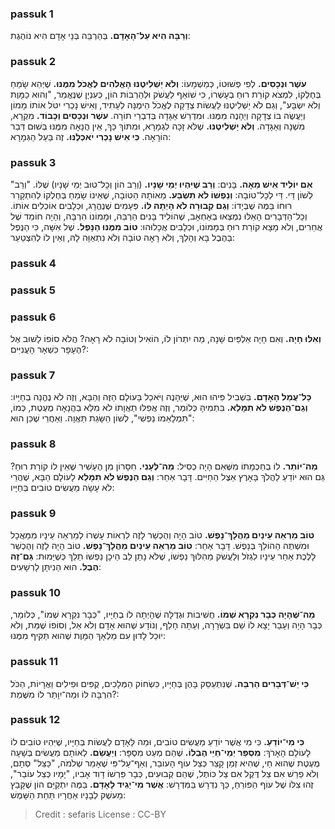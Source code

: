 
### passuk 1
<b>וְרַבָּה הִיא עַל־הָאָדָם.</b> בְּהַרְבֵּה בְּנֵי אָדָם הִיא נוֹהֶגֶת:

### passuk 2
<b>עשֶׁר וּנְכָסִים.</b> לְפִי פְשׁוּטוֹ, כְּמַשְׁמָעוֹ: 
<b>וְלֹא יַשְׁלִיטֶנּוּ הָאֱלֹהִים לֶאֱכֹל מִמֶּנּוּ.</b> שֶׁיְּהֵא שָׂמֵחַ בְּחֶלְקוֹ, לִמְצֹא קוֹרַת רוּחַ בְעָשְׁרוֹ, כִּי שׁוֹאֵף לַעֲשֹׁק וּלְהַרְבּוֹת הוֹן, כְּעִנְיָן שֶׁנֶּאֱמַר, "וְהוּא כַמָּוֶת וְלֹא יִשְׂבָּע", וְגַם לֹא יַשְׁלִיטֶנּוּ לַעֲשׂוֹת צְדָקָה לֶאֱכֹל הֵימֶנָּה לְעָתִיד, וְאִישׁ נָכְרִי יִטֹּל אוֹתוֹ מָמוֹן וְיַעֲשֶׂה בוֹ צְדָקָה וְיֵהָנֶה מִמֶּנּוּ. וּמִדְרַשׁ אַגָּדָה בְּדִבְרֵי תוֹרָה. 
<b>עשֶׁר וּנְכָסִים וְכָבוֹד.</b> מִקְרָא, מִשְׁנָה וְאַגָּדָה. 
<b>וְלֹא יַשְׁלִיטֶנּוּ.</b> שֶׁלֹּא זָכָה לִגְמָרָא, וּמִתּוֹךְ כַּךְ, אֵין הֲנָאָה מִמֶּנּוּ בְּשׁוּם דְּבַר הוֹרָאָה. 
<b>כִּי אִישׁ נָכְרִי יֹאכְלֶנּוּ.</b> זֶה בַּעַל הַגְּמָרָא:

### passuk 3
<b>אִם יוֹלִיד אִישׁ מֵאָה.</b> בָּנִים:
<b>וְרַב שֶׁיִּהְיוּ יְמֵי שָׁנָיו.</b> (וְרַב הוֹן וְכָל־טוּב יְמֵי שָׁנָיו) שֶׁלּוֹ. "וְרַב" לְשׁוֹן דַּי. דַּי לְכָל־טוֹבָה: 
<b>וְנַפְשׁוֹ לֹא תִשְׂבַּע.</b> מֵאוֹתָהּ הַטּוֹבָה, שֶׁאֵינוֹ שָׂמֵחַ בְּחֶלְקוֹ לְהִתְקָרֵר רוּחוֹ בַּמֶּה שֶׁבְּיָדוֹ: 
<b>וְגַם קְבוּרָה לֹא הָיְתָה לּוֹ.</b> פְּעָמִים שֶׁנֶהֱרָג, וּכְלָבִים אוֹכְלִים אוֹתוֹ. וְכָל־הַדְּבָרִים הָאֵלּוּ נִמְצְאוּ בְאַחְאָב, שֶׁהוֹלִיד בָּנִים הַרְבֵּה, וּמָמוֹנוֹ הִרְבָּה, וְהָיָה חוֹמֵד שֶׁל אֲחֵרִים, וְלֹא מָצָא קוֹרַת רוּחַ בְּמָמוֹנוֹ, וּכְלָבִים אֲכָלוּהוּ: 
<b>טוֹב מִמֶּנּוּ הַנָּפֶל.</b> שֶׁל אִשָּׁה, כִּי הַנֶּפֶל בַּהֶבֶל בָּא וְהָלַךְ, וְלֹא רָאָה טוֹבָה וְלֹא נִתְאַוָּה לָהּ, וְאֵין לוֹ לְהִצְטַעֵר: 

### passuk 4

### passuk 5

### passuk 6
<b>וְאִלּוּ חָיָה.</b> וְאִם חָיָה אַלְפַּיִם שָׁנָה, מַה יִתְרוֹן לוֹ, הוֹאִיל וְטוֹבָה לֹא רָאָה? הֲלֹא סוֹפוֹ לָשׁוּב אֶל הֶעָפָר כִּשְׁאָר הָעֲנִיִּים?: 

### passuk 7
<b>כָּל־עֲמַל הָאָדָם.</b> בִּשְׁבִיל פִּיהוּ הוּא, שֶׁיֵּהָנֶה וְיֹּאכַל בָּעוֹלָם הַזֶּה וְהַבָּא, וְזֶה לֹא נֶהֱנָה בְחַיָּיו: 
<b>וְגַם־הַנֶּפֶשׁ לֹא תִמָּלֵא.</b> בִּתְמִיהָּ כְּלוֹמַר, וְזֶה אֲפִלּוּ תַאֲוָתוֹ לֹא מִלֵּא בַהֲנָאָה מֻעֶטֶת, כְּמוֹ, "תִּמְלָאֵמוֹ נַפְשִׁי", לְשׁוֹן הַשָּׂגַת תַּאֲוָה. וַאַחֲרֵי שֶׁכֵּן הוּא: 

### passuk 8
<b>מַה־יוֹתֵר.</b> לוֹ בְחַכְמָתוֹ מִשֶּׁאִם הָיָה כְסִיל:
<b>מַה־לֶּעָנִי.</b> חִסָּרוֹן מִן הֶעָשִׁיר שֶׁאֵין לוֹ קוֹרַת רוּחַ? גַּם הוּא יוֹדֵעַ לַהֲלֹךְ בָּאָרֶץ אֵצֶל הַחַיִּים. דָּבָר אַחֵר: <b>וְגַם הַנֶּפֶשׁ לֹא תִמָּלֵא</b> לָעוֹלָם הַבָּא, שֶׁהֲרֵי לֹא עָשָׂה מַעֲשִׂים טוֹבִים בְּחַיָּיו: 

### passuk 9
<b>טוֹב מַרְאֵה עֵינַיִם מֵהֲלָךְ־נָפֶשׁ.</b> טוֹב הָיָה וְהֻכְשַׁר לָזֶה לִרְאוֹת עָשְׁרוֹ לְמַרְאֵה עֵינָיו מִמַּאֲכָל וּמִשְׁתֶּה הַהוֹלֵךְ בְּנָפֶשׁ. 
דָּבָר אַחֵר: <b>טוֹב מַרְאֵה עֵינַיִם מֵהֲלָךְ־נָפֶשׁ.</b> טוֹב הָיָה לָזֶה וְהֻכְשַׁר לָלֶכֶת אַחַר עֵינָיו לִגְזֹל וְלַעֲשֹׁק מֵהִלּוּךְ נַפְשׁוֹ, שֶׁלֹּא נָתַן לֵב הֵיכָן נַפְשׁוֹ תֵלֵךְ כְּשֶׁיָּמוּת: 
<b>גַּם־זֶה הֶבֶל.</b> הוּא הַנִיתָּן לָרְשָׁעִים:

### passuk 10
<b>מַה־שֶּׁהָיָה כְּבָר נִקְרָא שְׁמוֹ.</b> חֲשִׁיבוֹת וּגְדֻלָּה שֶׁהָיְתָה לוֹ בְחַיָּיו, "כְּבָר נִקְרָא שְׁמוֹ", כְּלוֹמַר, כְּבָר הָיָה וְעָבַר יָצָא לוֹ שֵׁם בִּשְׂרָרָה, וְעַתָּה חָלַף, וְנוֹדָע שֶׁהוּא אָדָם וְלֹא אֵל, וְסוֹפוֹ שֶׁמֵּת, וְלֹא יוּכַל לָדוּן עִם מַלְאָךְ הַמָּוֶת שֶׁהוּא תַּקִּיף מִמֶּנּוּ: 

### passuk 11
<b>כִּי יֵשׁ־דְּבָרִים הַרְבֵּה.</b> שֶׁנִּתְעַסֵּק בָּהֶן בְּחַיָּיו, כִּשְׂחוֹק הַמְּלָכִים, קֻפִּים וּפִילִים וַאֲרָיוֹת, הַכֹּל הִרְבָּה לוֹ וּמַה־יִוָתֵר לוֹ מִשֶּׁמֵת?: 

### passuk 12
<b>כִּי מִי־יוֹדֵעַ.</b> כִּי מִי אֲשֶׁר יוֹדֵעַ מַעֲשִׂים טוֹבִים, וּמַה לָּאָדָם לַעֲשׂוֹת בְּחַיָּיו, שֶׁיִּהְיוּ טוֹבִים לוֹ לָעוֹלָם הָאָרֹךְ: 
<b>מִסְפַּר יְמֵי־חַיֵּי הֶבְלוֹ.</b> שֶׁהֵם מְעַט מִסְפָּר:
<b>וְיַעֲשֵׂם.</b> לְאוֹתָם מַעֲשִׂים בְּשָׁעָה מֻעֶטֶת שֶׁהוּא חַי, שֶׁהִיא זְמַן קָצֵר כְּצֵל עוֹף הָעוֹבֵר, וְאַף־עַל־פִּי שֶׁאָמַר שְׁלֹמֹה, "כַּצֵּל" סְתָם, וְלֹא פֵרַשׁ אִם צֵל דֶּקֶל אִם צֵל כּוֹתֶל, שֶׁהֵם קְבוּעִים, כְּבָר פֵּרְשׁוֹ דָוִד אָבִיו, "יָמָיו כְּצֵל עוֹבֵר", זֶהוּ צִלּוֹ שֶׁל עוֹף הַפּוֹרֵחַ, כַּךְ נִדְרָשׁ בַּמִּדְרָשׁ: 
<b>אֲשֶׁר מִי־יַגִיד לָאָדָם.</b> בַּמֶּה יִתְקַיֵּם הוֹן שֶׁקָּבַץ מֵעשֶׁק לְבָנָיו אַחֲרָיו תַּחַת הַשָּׁמֶשׁ:

>Credit : sefaris
>License : CC-BY